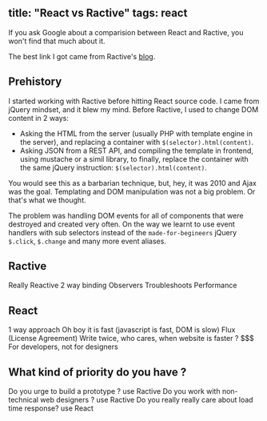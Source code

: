 title: "React vs Ractive"
tags: react
---
If you ask Google about a comparision between React and Ractive, you won't find that much about it.

The best link I got came from Ractive's [blog](http://blog.ractivejs.org/posts/whats-the-difference-between-react-and-ractive/).

## Prehistory

I started working with Ractive before hitting React source code. I came from jQuery mindset, and it blew my mind.
Before Ractive, I used to change DOM content in 2 ways:

- Asking the HTML from the server (usually PHP with template engine in the server), and replacing a container with `$(selector).html(content)`.
- Asking JSON from a REST API, and compiling the template in frontend, using mustache or a simil library, to finally, replace the container with the same jQuery instruction: `$(selector).html(content)`.

You would see this as a barbarian technique, but, hey, it was 2010 and Ajax was the goal. Templating and DOM manipulation was not a big problem. Or that's what we thought.

The problem was handling DOM events for all of components that were destroyed and created very often. On the way we learnt to use event handlers with sub selectors instead of the `made-for-begineers` jQuery `$.click`, `$.change` and many more event aliases.

## Ractive
Really Reactive
2 way binding
Observers
Troubleshoots
Performance

## React
1 way approach
Oh boy it is fast (javascript is fast, DOM is slow)
Flux (License Agreement)
Write twice, who cares, when website is faster ? $$$
For developers, not for designers

## What kind of priority do you have ?
Do you urge to build a prototype ? use Ractive
Do you work with non-technical web designers ? use Ractive
Do you really really care about load time response? use React
